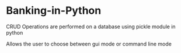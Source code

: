 # Banking-in-Python
CRUD Operations are performed on a database using pickle module in python

Allows the user to choose between gui mode or command line mode
